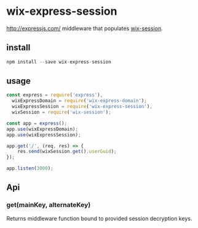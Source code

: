# wix-express-session

http://expressjs.com/ middleware that populates [wix-session](../wix-session).

## install

```js
npm install --save wix-express-session
```

## usage

```js
const express = require('express'),
  wixExpressDomain = require('wix-express-domain');
  wixExpressSession = require('wix-express-session'),
  wixSession = require('wix-session');

const app = express();
app.use(wixExpressDomain);
app.use(wixExpressSession);

app.get('/', (req, res) => {
    res.send(wixSession.get().userGuid);
});

app.listen(3000);

```
## Api
### get(mainKey, alternateKey)
Returns middleware function bound to provided session decryption keys.